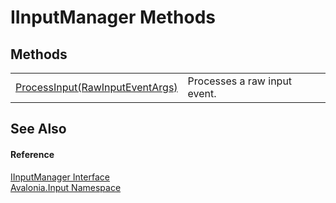 # IInputManager Methods




## Methods
<table>
<tr>
<td><a href="M_Avalonia_Input_IInputManager_ProcessInput">ProcessInput(RawInputEventArgs)</a></td>
<td>Processes a raw input event.</td>
</tr>
</table>

## See Also


#### Reference
<a href="T_Avalonia_Input_IInputManager">IInputManager Interface</a>  
<a href="N_Avalonia_Input">Avalonia.Input Namespace</a>  
